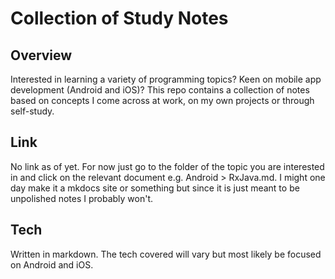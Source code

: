 # Collection of Study Notes

## Overview

Interested in learning a variety of programming topics? Keen on mobile app development (Android and iOS)? This repo contains a collection of notes based on concepts I come across at work, on my own projects or through self-study. 

## Link

No link as of yet. For now just go to the folder of the topic you are interested in and click on the relevant document e.g. Android > RxJava.md. I might one day make it a mkdocs site or something but since it is just meant to be unpolished notes I probably won't.

## Tech

Written in markdown. The tech covered will vary but most likely be focused on Android and iOS.
